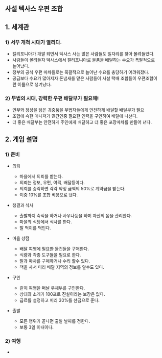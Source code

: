 ## 사설 텍사스 우편 조합
## 1. 세계관

### 1) 서부 개척 시대가 열리다.
- 캘리포니아가 개발 되면서 텍사스 사는 많은 사람들도 일자리를 찾아 몰려들었다.
- 사람들이 몰려들자 텍사스에서 캘리포니아로 물품을 배달하는 수요가 폭팔적으로 늘어났다.
- 정부의 공식 우편 마차들로는 폭팔적으로 늘어난 수요를 충당하기 어려워졌다. 
- 공급보다 수요가 많아지자 돈냄새를 맡은 사람들이 사설 택배 조합들이 우편조합이란 이름으로 생겨났다. 

### 2) 무법의 시대, 강력한 우편 배달부가 필요해!
- 안부와 정성을 담은 귀중품을 무법자들에게 안전하게 배달할 배달부가 필요 
- 조합에 속한 매니저가 민간인중 필요한 인력을 구인하여 배달에 나선다. 
- 더 좋은 배달부는 안전하게 주인에게 배달하고 더 좋은 포장마차를 만들어 낸다. 

## 2. 게임 설명
### 1) 준비
- 의뢰 
  - 마을에서 의뢰를 받는다. 
  - 의뢰는 정보, 우편, 여객, 배달등이다. 
  - 의뢰를 승락하면 각각 약정 금액의 50%로 계약금을 받는다. 
  - 이중 10%를 조합 비용으로 낸다. 
- 청결과 식사 
  - 출발까지 숙식을 하거나 사우나등을 하며 자신의 몸을 관리한다. 
  - 마을의 식당에서 식사를 한다. 
  - 말 먹이를 먹인다. 
 
- 마을 상점 
  - 배달 여행에 필요한 물건들을 구매한다. 
  - 식량과 각종 도구들을 필요로 한다. 
  - 말과 마차를 구매하거나 수리 할수 있다. 
  - 책을 사서 미리 배달 지역의 정보를 알수도 있다. 
 
- 구인
  - 같이 여행을 떠날 우체부를 구인한다. 
  - 상대의 소개가 100프로 진실이라는 보장은 없다. 
  - 급료를 설정하고 미리 30%를 선금으로 준다. 
 
- 출발 
  - 모든 행위가 끝나면 출발 날짜를 정한다. 
  - 보통 3일 이내이다. 

### 2) 여행
- 


